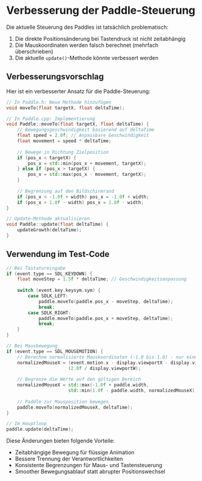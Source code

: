 # Verbesserung der Paddle-Steuerung

Die aktuelle Steuerung des Paddles ist tatsächlich problematisch:

1. Die direkte Positionsänderung bei Tastendruck ist nicht zeitabhängig
2. Die Mauskoordinaten werden falsch berechnet (mehrfach überschrieben)
3. Die aktuelle `update()`-Methode könnte verbessert werden

## Verbesserungsvorschlag

Hier ist ein verbesserter Ansatz für die Paddle-Steuerung:

```cpp
// In Paddle.h: Neue Methode hinzufügen
void moveTo(float targetX, float deltaTime);
```

```cpp
// In Paddle.cpp: Implementierung
void Paddle::moveTo(float targetX, float deltaTime) {
    // Bewegungsgeschwindigkeit basierend auf deltaTime
    float speed = 2.0f; // Anpassbare Geschwindigkeit
    float movement = speed * deltaTime;
    
    // Bewege in Richtung Zielposition
    if (pos_x < targetX) {
        pos_x = std::min(pos_x + movement, targetX);
    } else if (pos_x > targetX) {
        pos_x = std::max(pos_x - movement, targetX);
    }
    
    // Begrenzung auf den Bildschirmrand
    if (pos_x < -1.0f + width) pos_x = -1.0f + width;
    if (pos_x > 1.0f - width) pos_x = 1.0f - width;
}

// Update-Methode aktualisieren
void Paddle::update(float deltaTime) {
    updateGrowth(deltaTime);
}
```

## Verwendung im Test-Code

```cpp
// Bei Tastatureingabe
if (event.type == SDL_KEYDOWN) {
    float moveStep = 1.5f * deltaTime; // Geschwindigkeitsanpassung
    
    switch (event.key.keysym.sym) {
        case SDLK_LEFT:
            paddle.moveTo(paddle.pos_x - moveStep, deltaTime);
            break;
        case SDLK_RIGHT:
            paddle.moveTo(paddle.pos_x + moveStep, deltaTime);
            break;
    }
}

// Bei Mausbewegung
if (event.type == SDL_MOUSEMOTION) {
    // Berechne normalisierte Mauskoordinaten (-1.0 bis 1.0) - nur einmal
    normalizedMouseX = (event.motion.x - display.viewportX - display.viewportW / 2.0f) * 
                       (2.0f / display.viewportW);
    
    // Begrenze die Werte auf den gültigen Bereich
    normalizedMouseX = std::max(-1.0f + paddle.width, 
                       std::min(1.0f - paddle.width, normalizedMouseX));
    
    // Paddle zur Mausposition bewegen
    paddle.moveTo(normalizedMouseX, deltaTime);
}

// Im Hauptloop
paddle.update(deltaTime);
```

Diese Änderungen bieten folgende Vorteile:
- Zeitabhängige Bewegung für flüssige Animation
- Bessere Trennung der Verantwortlichkeiten
- Konsistente Begrenzungen für Maus- und Tastensteuerung
- Smoother Bewegungsablauf statt abrupter Positionswechsel